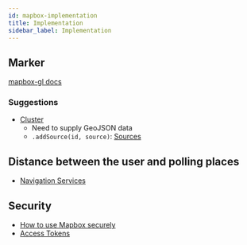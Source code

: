 ```yaml
---
id: mapbox-implementation
title: Implementation
sidebar_label: Implementation
---
```


## Marker

[mapbox-gl docs](https://docs.mapbox.com/mapbox-gl-js/api/#marker)

### Suggestions

- [Cluster](https://docs.mapbox.com/mapbox-gl-js/example/cluster/)
  - Need to supply GeoJSON data
  - `.addSource(id, source)`: [Sources](https://docs.mapbox.com/mapbox-gl-js/style-spec/#sources)

## Distance between the user and polling places

- [Navigation Services](https://docs.mapbox.com/api/navigation/)

## Security

- [How to use Mapbox securely](https://docs.mapbox.com/help/troubleshooting/how-to-use-mapbox-securely/)
- [Access Tokens](https://account.mapbox.com/access-tokens/)
